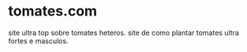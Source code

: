# tomates.com
site ultra top sobre tomates heteros.
site de como plantar tomates ultra fortes e masculos.
